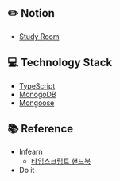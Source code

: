 ## :pencil2: Notion
+ [Study Room](https://violet-lilac.notion.site/TypeScript-97eba19198b04628b41d63627b1ff534)

## :computer: Technology Stack
+ [TypeScript](https://www.typescriptlang.org/)
+ [MonogoDB](https://www.mongodb.com/)
+ [Mongoose](https://mongoosejs.com/)

## :books: Reference
+ Infearn
  + [타입스크립트 핸드북](https://joshua1988.github.io/ts/)
+ Do it


